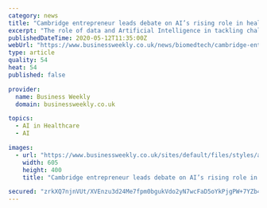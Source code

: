 ```yaml
---
category: news
title: "Cambridge entrepreneur leads debate on AI’s rising role in healthcare"
excerpt: "The role of data and Artificial Intelligence in tackling challenges arising in the coronavirus pandemic is in the spotlight in a Women in Technology webinar on Wednesday May 13 – presented by Dr Loubna Bouarfa of OKRA Technologies in Cambridge and Bayer digital doyen Ipek Ozsuer."
publishedDateTime: 2020-05-12T11:35:00Z
webUrl: "https://www.businessweekly.co.uk/news/biomedtech/cambridge-entrepreneur-leads-debate-ai’s-rising-role-healthcare"
type: article
quality: 54
heat: 54
published: false

provider:
  name: Business Weekly
  domain: businessweekly.co.uk

topics:
  - AI in Healthcare
  - AI

images:
  - url: "https://www.businessweekly.co.uk/sites/default/files/styles/article350/public/field/image/okra-loubna_1.jpg?itok=7V7djrEf"
    width: 605
    height: 400
    title: "Cambridge entrepreneur leads debate on AI’s rising role in healthcare"

secured: "zrkXQ7njnVUt/XVEnzu3d24Me7fpm0bgukVdo2yN7wcFaD5oYkPjgPW+7YZb4TapwjoX/lYl/3vWMcaupUpET1l9UFEZZVx9JPf68Trrg0qU8VMkonm2Yu1EGGwsgJj7elTLifb1V0WSck/FUHy75+c3tHTr+Qb8UNN1Du/UPQcdB618e4S4g55jKFsjYy1gJq1IkFnSG4IDnEZBT6JPT36ezEcyXg/WZPxoLUoQ/7kMUVn8kOlwpHCDlqSI09FOAUSdrxVDosMMEawu72MVoHaXKsSis8xr3+bIIo5gkdOddOdZHXtw+CoHgc0mECsm;RLnlqLrLjC1zqa/8tb1wVQ=="
---
```


